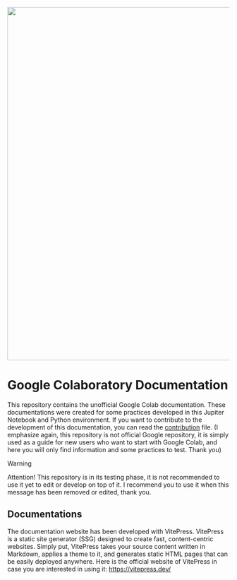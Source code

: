 <p align="center">
    <img width="800" src="https://cdn.discordapp.com/attachments/1141879797782413382/1176357540334932008/google_colab.png?ex=656e9355&is=655c1e55&hm=dba0fa5fe9c311b9b3957970ab31722072afefe627989bfe9bdc87ff582b9133&">
</p>

# Google Colaboratory Documentation
This repository contains the unofficial Google Colab documentation. These documentations were created for some practices developed in this Jupiter Notebook and Python environment. If you want to contribute to the development of this documentation, you can read the [contribution]() file.
(I emphasize again, this repository is not official Google repository, it is simply used as a guide for new users who want to start with Google Colab, and here you will only find information and some practices to test. Thank you)

> [!WARNING]
> Attention! This repository is in its testing phase, it is not recommended to use it yet to edit or develop on top of it. I recommend you to use it when this message has been removed or edited, thank you.

## Documentations
The documentation website has been developed with VitePress. VitePress is a static site generator (SSG) designed to create fast, content-centric websites. Simply put, VitePress takes your source content written in Markdown, applies a theme to it, and generates static HTML pages that can be easily deployed anywhere. Here is the official website of VitePress in case you are interested in using it: https://vitepress.dev/
